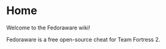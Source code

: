 # Home

Welcome to the Fedoraware wiki!

Fedoraware is a free open-source cheat for Team Fortress 2.
